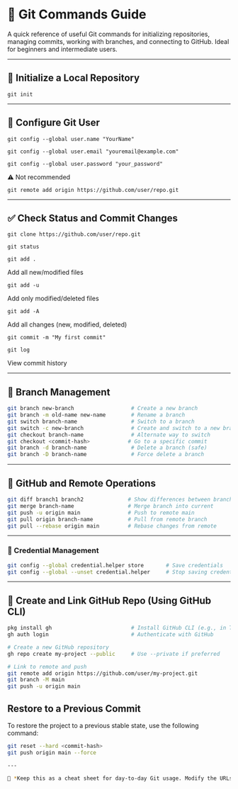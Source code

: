 # 🧰 Git Commands Guide

A quick reference of useful Git commands for initializing repositories, managing commits, working with branches, and connecting to GitHub. Ideal for beginners and intermediate users.

---

## 📁 Initialize a Local Repository

```
git init
```

---

## 👤 Configure Git User

```
git config --global user.name "YourName"
```
```
git config --global user.email "youremail@example.com"
```
```
git config --global user.password "your_password"
```
⚠️ Not recommended
```
git remote add origin https://github.com/user/repo.git
```

---

## ✅ Check Status and Commit Changes

```
git clone https://github.com/user/repo.git
```

```
git status
```

```
git add .  
```
Add all new/modified files

```
git add -u
```

Add only modified/deleted files
```
git add -A
```

Add all changes (new, modified, deleted)

```
git commit -m "My first commit"
```
```
git log
```
View commit history

---

## 🌿 Branch Management

```bash
git branch new-branch                  # Create a new branch
git branch -m old-name new-name        # Rename a branch
git switch branch-name                 # Switch to a branch
git switch -c new-branch               # Create and switch to a new branch
git checkout branch-name               # Alternate way to switch
git checkout <commit-hash>            # Go to a specific commit
git branch -d branch-name              # Delete a branch (safe)
git branch -D branch-name              # Force delete a branch
```

---

## 🔀 GitHub and Remote Operations

```bash
git diff branch1 branch2              # Show differences between branches
git merge branch-name                 # Merge branch into current
git push -u origin main               # Push to remote main
git pull origin branch-name           # Pull from remote branch
git pull --rebase origin main         # Rebase changes from remote
```

---

### 🔐 Credential Management

```bash
git config --global credential.helper store       # Save credentials
git config --global --unset credential.helper     # Stop saving credentials
```

---

## 🚀 Create and Link GitHub Repo (Using GitHub CLI)

```bash
pkg install gh                         # Install GitHub CLI (e.g., in Termux)
gh auth login                          # Authenticate with GitHub

# Create a new GitHub repository
gh repo create my-project --public     # Use --private if preferred

# Link to remote and push
git remote add origin https://github.com/user/my-project.git
git branch -M main
git push -u origin main
```
## Restore to a Previous Commit

To restore the project to a previous stable state, use the following command:

```bash
git reset --hard <commit-hash>
git push origin main --force

---

📌 *Keep this as a cheat sheet for day-to-day Git usage. Modify the URLs, names, and branches to fit your own project.*
